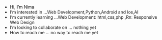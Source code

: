 - Hi, I’m Nima
- I’m interested in ...Web Development,Python,Android and Ios,AI
- I’m currently learning ...Web Development: html,css,php ,Rn: Responsive Web Design
- I’m looking to collaborate on ... nothing yet
- How to reach me ... no way to reach me yet

<!---
Nima1B is a ✨ special ✨ repository because its `README.md` (this file) appears on your GitHub profile.
You can click the Preview link to take a look at your changes.
--->
